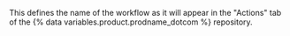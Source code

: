 This defines the name of the workflow as it will appear in the "Actions" tab of the {% data variables.product.prodname_dotcom %} repository.
